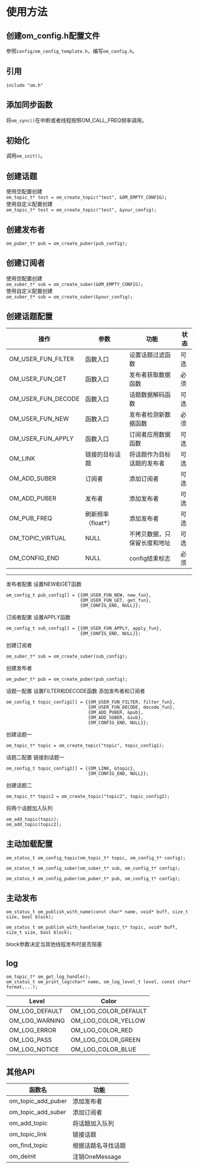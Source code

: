 # 使用方法
## 创建om_config.h配置文件
参照`config/om_config_template.h`，编写`om_config.h`。
## 引用
`include "om.h"`
## 添加同步函数
将`om_sync()`在中断或者线程按照OM_CALL_FREQ频率调用。
## 初始化
调用`om_init()`。
## 创建话题
使用空配置创建  
`om_topic_t* test = om_create_topic("test", &OM_EMPTY_CONFIG);`  
使用自定义配置创建  
`om_topic_t* test = om_create_topic("test", &your_config);`
## 创建发布者
`om_puber_t* pub = om_create_puber(pub_config);`
## 创建订阅者
使用空配置创建  
`om_suber_t* sub = om_create_suber(&OM_EMPTY_CONFIG);`  
使用自定义配置创建  
`om_suber_t* sub = om_create_suber(&your_config);`
## 创建话题配置
| 操作               | 参数               | 功能                         | 状态 |
| ------------------ | ------------------ | ---------------------------- | ---- |
| OM_USER_FUN_FILTER | 函数入口           | 设置话题过滤函数             | 可选 |
| OM_USER_FUN_GET    | 函数入口           | 发布者获取数据函数           | 必须 |
| OM_USER_FUN_DECODE | 函数入口           | 话题数据解码函数             | 可选 |
| OM_USER_FUN_NEW    | 函数入口           | 发布者检测新数据函数         | 必须 |
| OM_USER_FUN_APPLY  | 函数入口           | 订阅者应用数据函数           | 可选 |
| OM_LINK            | 链接的目标话题     | 将话题作为目标话题的发布者   | 可选 |
| OM_ADD_SUBER       | 订阅者             | 添加订阅者                   | 可选 |
| OM_ADD_PUBER       | 发布者             | 添加发布者                   | 可选 |
| OM_PUB_FREQ        | 刷新频率（float*） | 添加发布者                   | 可选 |
| OM_TOPIC_VIRTUAL   | NULL               | 不拷贝数据，只保留长度和地址 | 可选 |
| OM_CONFIG_END      | NULL               | config结束标志               | 必须 |
----
发布者配置
设置NEW和GET函数

    om_config_t pub_config[] = {{OM_USER_FUN_NEW, new_fun},
                                {OM_USER_FUN_GET, get_fun},
                                {OM_CONFIG_END, NULL}};

订阅者配置
设置APPLY函数

    om_config_t sub_config[] = {{OM_USER_FUN_APPLY, apply_fun},
                                {OM_CONFIG_END, NULL}};

创建订阅者

    om_suber_t* sub = om_create_suber(sub_config);

创建发布者
    
    om_puber_t* pub = om_create_puber(pub_config);

话题一配置
设置FILTER和DECODE函数
添加发布者和订阅者

    om_config_t topic_config1[] = {{OM_USER_FUN_FILTER, filter_fun},
                                   {OM_USER_FUN_DECODE, decode_fun},
                                   {OM_ADD_PUBER, &pub},
                                   {OM_ADD_SUBER, &sub},
                                   {OM_CONFIG_END, NULL}};
创建话题一

    om_topic_t* topic = om_create_topic("topic", topic_config1);

话题二配置
链接到话题一

    om_config_t topic_config2[] = {{OM_LINK, &topic},
                                   {OM_CONFIG_END, NULL}};

创建话题二

    om_topic_t* topic2 = om_create_topic("topic2", topic_config2);

将两个话题加入队列

    om_add_topic(topic);
    om_add_topic(topic2);

## 主动加载配置

    om_status_t om_config_topic(om_topic_t* topic, om_config_t* config);

    om_status_t om_config_suber(om_suber_t* sub, om_config_t* config);

    om_status_t om_config_puber(om_puber_t* pub, om_config_t* config);

## 主动发布
    om_status_t om_publish_with_name(const char* name, void* buff, size_t size, bool block);

    om_status_t om_publish_with_handle(om_topic_t* topic, void* buff, size_t size, bool block);
block参数决定当其他线程发布时是否阻塞
## log
    om_topic_t* om_get_log_handle();
    om_status_t om_print_log(char* name, om_log_level_t level, const char* format,...);

| Level          | Color                |
| -------------- | -------------------- |
| OM_LOG_DEFAULT | OM_LOG_COLOR_DEFAULT |
| OM_LOG_WARNING | OM_LOG_COLOR_YELLOW  |
| OM_LOG_ERROR   | OM_LOG_COLOR_RED     |
| OM_LOG_PASS    | OM_LOG_COLOR_GREEN   |
| OM_LOG_NOTICE  | OM_LOG_COLOR_BLUE    |
## 其他API
| 函数名             | 功能               |
| ------------------ | ------------------ |
| om_topic_add_puber | 添加发布者         |
| om_topic_add_suber | 添加订阅者         |
| om_add_topic       | 将话题加入队列     |
| om_topic_link      | 链接话题           |
| om_find_topic      | 根据话题名寻找话题 |
| om_deinit          | 注销OneMessage     |